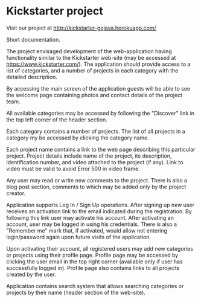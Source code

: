 # Kickstarter project

Visit our project at
http://kickstarter-gojava.herokuapp.com/

Short documentation.

The project envisaged development of the web-application having functionality similar to the Kickstarter web-site (may be accessed at https://www.kickstarter.com/). The application should provide access to a list of categories, and a number of projects in each category with the detailed description.

By accessing the main screen of the application guests will be able to see the welcome page containing photos and contact details of the project team.

All available categories may be accessed by following the "Discover" link in the top left corner of the header section.

Each category contains a number of projects. The list of all projects in a category my be accessed by clicking the category name. 

Each project name contains a link to the web page describing this particular project. Project details include name of the project, its description, identification number, and video attached to the project (if any). Link to video must be valid to avoid Error 500 in video frame.

Any user may read or write new comments to the project. There is also a blog post section, comments to which may be added only by the project creator.

Application supports Log In / Sign Up operations. After signing up new user receives an activation link to the email indicated during the registration. By following this link user may activate his account. After activating an account, user may be logged in using his credentials. There is also a "Remember me" mark that, if activated, would allow not entering login/password again upon future visits of the application.

Upon activating their account, all registered users may add new categories or projects using their profile page. Profile page may be accessed by clicking the user email in the top right corner (available only if user has successfully logged in). Profile page also contains links to all projects created by the user.

Application contains search system that allows searching categories or projects by their name (header section of the web-site).
